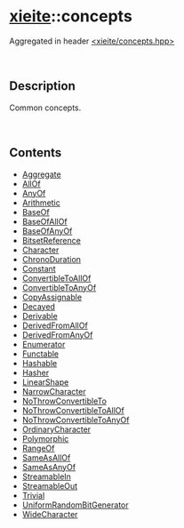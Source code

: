 # [xieite](./xieite.md)\:\:concepts
Aggregated in header [<xieite/concepts.hpp>](../include/xieite/concepts.hpp)

&nbsp;

## Description
Common concepts.

&nbsp;

## Contents
- [Aggregate](./concepts/Aggregate.md)
- [AllOf](./concepts/AllOf.md)
- [AnyOf](./concepts/AnyOf.md)
- [Arithmetic](./concepts/Arithmetic.md)
- [BaseOf](./concepts/BaseOf.md)
- [BaseOfAllOf](./concepts/BaseOfAllOf.md)
- [BaseOfAnyOf](./concepts/BaseOfAnyOf.md)
- [BitsetReference](./concepts/BitsetReference.md)
- [Character](./concepts/Character.md)
- [ChronoDuration](./concepts/ChronoDuration.md)
- [Constant](./concepts/Constant.md)
- [ConvertibleToAllOf](./concepts/ConvertibleToAllOf.md)
- [ConvertibleToAnyOf](./concepts/ConvertibleToAnyOf.md)
- [CopyAssignable](./concepts/CopyAssignable.md)
- [Decayed](./concepts/Decayed.md)
- [Derivable](./concepts/Derivable.md)
- [DerivedFromAllOf](./concepts/DerivedFromAllOf.md)
- [DerivedFromAnyOf](./concepts/DerivedFromAnyOf.md)
- [Enumerator](./concepts/Enumerator.md)
- [Functable](./concepts/Functable.md)
- [Hashable](./concepts/Hashable.md)
- [Hasher](./concepts/Hasher.md)
- [LinearShape](./concepts/LinearShape.md)
- [NarrowCharacter](./concepts/NarrowCharacter.md)
- [NoThrowConvertibleTo](./concepts/NoThrowConvertibleTo.md)
- [NoThrowConvertibleToAllOf](./concepts/NoThrowConvertibleToAllOf.md)
- [NoThrowConvertibleToAnyOf](./concepts/NoThrowConvertibleToAnyOf.md)
- [OrdinaryCharacter](./concepts/OrdinaryCharacter.md)
- [Polymorphic](./concepts/Polymorphic.md)
- [RangeOf](./concepts/RangeOf.md)
- [SameAsAllOf](./concepts/SameAsAllOf.md)
- [SameAsAnyOf](./concepts/SameAsAnyOf.md)
- [StreamableIn](./concepts/StreamableInto.md)
- [StreamableOut](./concepts/StreamableOutOf.md)
- [Trivial](./concepts/Trivial.md)
- [UniformRandomBitGenerator](./concepts/UniformRandomBitGenerator.md)
- [WideCharacter](./concepts/WideCharacter.md)
